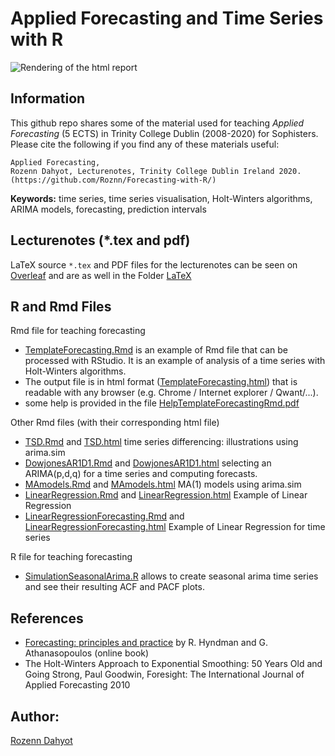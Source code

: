 # Applied Forecasting and Time Series with R

![Rendering of the html report](ImageIllustrationGithub.png)

## Information

This github repo shares some of the material used for teaching *Applied Forecasting* (5 ECTS) in Trinity College Dublin (2008-2020) for Sophisters.
Please cite the following if you find any of these materials useful:

```
Applied Forecasting, 
Rozenn Dahyot, Lecturenotes, Trinity College Dublin Ireland 2020. 
(https://github.com/Roznn/Forecasting-with-R/)
```

**Keywords:** time series, time series visualisation, Holt-Winters algorithms, ARIMA models, forecasting, prediction intervals

## Lecturenotes (*.tex and pdf)


LaTeX source `*.tex`  and PDF files for the lecturenotes can be seen on [Overleaf](https://www.overleaf.com/read/xyvmdnrgzjct) and 
are as well in the Folder [LaTeX](LaTeX/)

## R and Rmd Files 

Rmd file for teaching forecasting 
* [TemplateForecasting.Rmd](TemplateForecasting.Rmd) is an example of Rmd file that can be processed with RStudio. It is an example of analysis of a time series with Holt-Winters algorithms.  
* The output file is in html format ([TemplateForecasting.html](TemplateForecasting.html)) that is readable with any browser (e.g. Chrome / Internet explorer / Qwant/...).
* some help is provided in the file [HelpTemplateForecastingRmd.pdf](HelpTemplateForecastingRmd.pdf)

Other Rmd files (with their corresponding html file)
* [TSD.Rmd](TSD.Rmd) and [TSD.html](TSD.html)   time series differencing:  illustrations using arima.sim 
* [DowjonesAR1D1.Rmd](DowjonesAR1D1.Rmd) and [DowjonesAR1D1.html](DowjonesAR1D1.html)  selecting an ARIMA(p,d,q) for  a time series and computing forecasts.
* [MAmodels.Rmd](MAmodels.Rmd) and [MAmodels.html](MAmodels.html) MA(1) models using arima.sim
* [LinearRegression.Rmd](LinearRegression.Rmd) and [LinearRegression.html](LinearRegression.html) Example of Linear Regression
* [LinearRegressionForecasting.Rmd](LinearRegressionForecasting.Rmd) and [LinearRegressionForecasting.html](LinearRegressionForecasting.html) Example of Linear Regression for time series 

R file for teaching forecasting 
* [SimulationSeasonalArima.R](SimulationSeasonalArima.R) allows to create seasonal arima time series and see their resulting ACF and PACF plots. 

## References

* [Forecasting: principles and practice](http://otexts.com/fpp/) by R. Hyndman and G. Athanasopoulos (online book)
*  The Holt-Winters Approach to Exponential Smoothing: 50 Years Old and Going Strong, Paul Goodwin,  Foresight: The International Journal of Applied Forecasting 2010 

## Author: 
[Rozenn Dahyot](https://roznn.github.io/)
